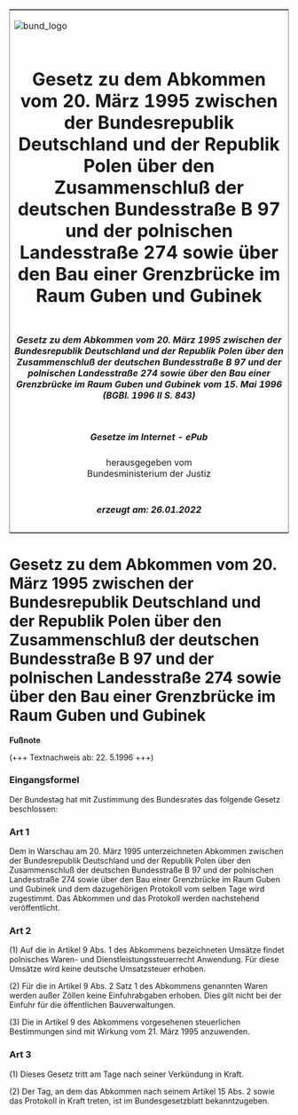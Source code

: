 <span id="DECKBLATT.html"></span>

<table border="0" frame="border" width="100%">

<tr valign="top">

<td align="left">

![bund\_logo](BfJ_2021_Web_de_de.gif)

</td>

<td align="right">

 

</td>

</tr>

<tr align="center" valign="middle">

<td colspan="2">

# Gesetz zu dem Abkommen vom 20. März 1995 zwischen der Bundesrepublik Deutschland und der Republik Polen über den Zusammenschluß der deutschen Bundesstraße B 97 und der polnischen Landesstraße 274 sowie über den Bau einer Grenzbrücke im Raum Guben und Gubinek

</td>

</tr>

<tr align="center" valign="middle">

<td colspan="2">

##### Gesetz zu dem Abkommen vom 20. März 1995 zwischen der Bundesrepublik Deutschland und der Republik Polen über den Zusammenschluß der deutschen Bundesstraße B 97 und der polnischen Landesstraße 274 sowie über den Bau einer Grenzbrücke im Raum Guben und Gubinek vom 15. Mai 1996 (BGBl. 1996 II S. 843)

</td>

</tr>

<tr align="center" valign="middle">

<td colspan="2">

  
  

##### Gesetze im Internet - ePub  
  
herausgegeben vom  
Bundesministerium der Justiz

</td>

</tr>

<tr align="center" valign="bottom">

<td colspan="2">

  
  

##### erzeugt am: 26.01.2022

</td>

</tr>

</table>

<span id="BJNR084320996.html"></span>

# Gesetz zu dem Abkommen vom 20. März 1995 zwischen der Bundesrepublik Deutschland und der Republik Polen über den Zusammenschluß der deutschen Bundesstraße B 97 und der polnischen Landesstraße 274 sowie über den Bau einer Grenzbrücke im Raum Guben und Gubinek

<div>

  
**Fußnote**

<div class="jnhtml">

<div>

<div class="jurAbsatz">

(+++ Textnachweis ab: 22. 5.1996 +++)

</div>

</div>

</div>

</div>

<span id="BJNR084320996BJNE000100310.html"></span>

### Eingangsformel  

<div>

<div class="jnhtml">

<div>

<div class="jurAbsatz">

Der Bundestag hat mit Zustimmung des Bundesrates das folgende Gesetz
beschlossen:

</div>

</div>

</div>

</div>

<span id="BJNR084320996BJNE000200310.html"></span>

### Art 1  

<div>

<div class="jnhtml">

<div>

<div class="jurAbsatz">

Dem in Warschau am 20. März 1995 unterzeichneten Abkommen zwischen der
Bundesrepublik Deutschland und der Republik Polen über den
Zusammenschluß der deutschen Bundesstraße B 97 und der polnischen
Landesstraße 274 sowie über den Bau einer Grenzbrücke im Raum Guben und
Gubinek und dem dazugehörigen Protokoll vom selben Tage wird zugestimmt.
Das Abkommen und das Protokoll werden nachstehend veröffentlicht.

</div>

</div>

</div>

</div>

<span id="BJNR084320996BJNE000300310.html"></span>

### Art 2  

<div>

<div class="jnhtml">

<div>

<div class="jurAbsatz">

(1) Auf die in Artikel 9 Abs. 1 des Abkommens bezeichneten Umsätze
findet polnisches Waren- und Dienstleistungssteuerrecht Anwendung. Für
diese Umsätze wird keine deutsche Umsatzsteuer erhoben.

</div>

<div class="jurAbsatz">

(2) Für die in Artikel 9 Abs. 2 Satz 1 des Abkommens genannten Waren
werden außer Zöllen keine Einfuhrabgaben erhoben. Dies gilt nicht bei
der Einfuhr für die öffentlichen Bauverwaltungen.

</div>

<div class="jurAbsatz">

(3) Die in Artikel 9 des Abkommens vorgesehenen steuerlichen
Bestimmungen sind mit Wirkung vom 21. März 1995 anzuwenden.

</div>

</div>

</div>

</div>

<span id="BJNR084320996BJNE000400310.html"></span>

### Art 3  

<div>

<div class="jnhtml">

<div>

<div class="jurAbsatz">

(1) Dieses Gesetz tritt am Tage nach seiner Verkündung in Kraft.

</div>

<div class="jurAbsatz">

(2) Der Tag, an dem das Abkommen nach seinem Artikel 15 Abs. 2 sowie das
Protokoll in Kraft treten, ist im Bundesgesetzblatt bekanntzugeben.

</div>

</div>

</div>

</div>
